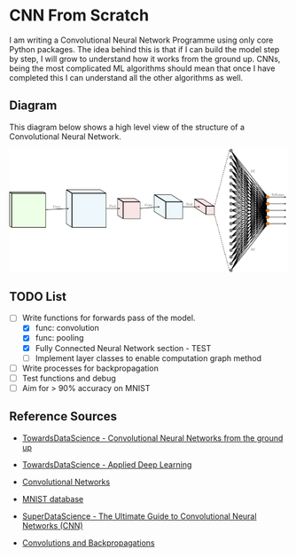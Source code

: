 # CNN From Scratch

I am writing a Convolutional Neural Network Programme using only core Python packages. The idea behind this is that if I can build the model step by step, I will grow to understand how it works from the ground up. CNNs, being the most complicated ML algorithms should mean that once I have completed this I can understand all the other algorithms as well.

## Diagram

This diagram below shows a high level view of the structure of a Convolutional Neural Network.

![CNN Diagram](./imgs/CNN_Diagram.png)

## TODO List

 - [ ] Write functions for forwards pass of the model.
	- [x] func: convolution
	- [x] func: pooling
	- [x] Fully Connected Neural Network section - TEST
	- [ ] Implement layer classes to enable computation graph method
 - [ ] Write processes for backpropagation
 - [ ] Test functions and debug
 - [ ] Aim for > 90% accuracy on MNIST

## Reference Sources

 - [TowardsDataScience - Convolutional Neural Networks from the ground up](https://towardsdatascience.com/convolutional-neural-networks-from-the-ground-up-c67bb41454e1)

 - [TowardsDataScience - Applied Deep Learning](https://towardsdatascience.com/applied-deep-learning-part-4-convolutional-neural-networks-584bc134c1e2)

 - [Convolutional Networks](https://cs231n.github.io/convolutional-networks/)

 - [MNIST database](http://yann.lecun.com/exdb/mnist/)

 - [SuperDataScience - The Ultimate Guide to Convolutional Neural Networks (CNN)](https://www.superdatascience.com/blogs/the-ultimate-guide-to-convolutional-neural-networks-cnn)
 
 - [Convolutions and Backpropagations](https://medium.com/@pavisj/convolutions-and-backpropagations-46026a8f5d2c)
 
 
